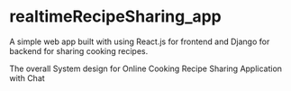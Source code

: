 # realtimeRecipeSharing_app
A simple web app built with using React.js for frontend and Django for backend for sharing cooking recipes.

The overall System design for Online Cooking Recipe Sharing Application with Chat



